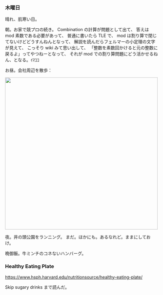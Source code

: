 ### 木曜日

晴れ、肌寒い日。

朝。お家で競プロの続き。
Combination の計算が問題として出て、
答えは mod 素数である必要があって、
普通に書いたら TLE で、
mod は割り算で閉じてないけどどうすんねんとなって、
解説を読んだらフェルマーの小定理の文字が見えて、
こっそり wiki みて思い出して、
「整数を素数回かけると元の整数に戻るよ」ってやつねーとなって、
それが mod での割り算問題にどう活かせるねん、となる。ｲﾏｺｺ

お昼。会社周辺を散歩：

<img src="https://i.imgur.com/BGji7Hv.jpg" width="500">

夜。井の頭公園をランニング。
まだ。ほかにも。あるなれど。ままにしておけ。

晩御飯。牛ミンチのコネないハンバーグ。

### Healthy Eating Plate

https://www.hsph.harvard.edu/nutritionsource/healthy-eating-plate/

Skip sugary drinks まで読んだ。